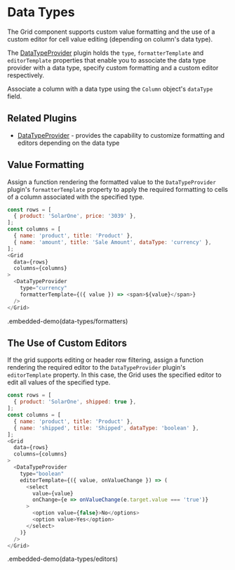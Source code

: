 # Data Types

The Grid component supports custom value formatting and the use of a custom editor for cell value editing (depending on column's data type).

The [DataTypeProvider](../reference/data-type-provider.md) plugin holds the `type`, `formatterTemplate` and `editorTemplate` properties that enable you to associate the data type provider with a data type, specify custom formatting and a custom editor respectively.

Associate a column with a data type using the `Column` object's `dataType` field.

## Related Plugins

- [DataTypeProvider](../reference/data-type-provider.md) - provides the capability to customize formatting and editors depending on the data type

## Value Formatting

Assign a function rendering the formatted value to the `DataTypeProvider` plugin's `formatterTemplate` property to apply the required formatting to cells of a column associated with the specified type.

```js
const rows = [
  { product: 'SolarOne', price: '3039' },
];
const columns = [
  { name: 'product', title: 'Product' },
  { name: 'amount', title: 'Sale Amount', dataType: 'currency' },
];
<Grid
  data={rows}
  columns={columns}
>
  <DataTypeProvider
    type="currency"
    formatterTemplate={({ value }) => <span>${value}</span>}
  />
</Grid>
```

.embedded-demo(data-types/formatters)

## The Use of Custom Editors

If the grid supports editing or header row filtering, assign a function rendering the required editor to the `DataTypeProvider` plugin's `editorTemplate` property. In this case, the Grid uses the specified editor to edit all values of the specified type.

```js
const rows = [
  { product: 'SolarOne', shipped: true },
];
const columns = [
  { name: 'product', title: 'Product' },
  { name: 'shipped', title: 'Shipped', dataType: 'boolean' },
];
<Grid
  data={rows}
  columns={columns}
>
  <DataTypeProvider
    type="boolean"
    editorTemplate={({ value, onValueChange }) => (
      <select
        value={value}
        onChange={e => onValueChange(e.target.value === 'true')}
      >
        <option value={false}>No</options>
        <option value>Yes</option>
      </select>
    )}
  />
</Grid>
```

.embedded-demo(data-types/editors)
